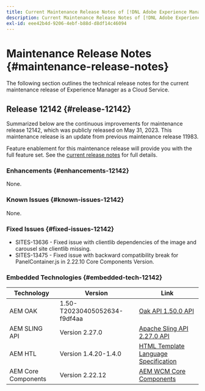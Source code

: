 ```yaml
---
title: Current Maintenance Release Notes of [!DNL Adobe Experience Manager] as a Cloud Service.
description: Current Maintenance Release Notes of [!DNL Adobe Experience Manager] as a Cloud Service.
exl-id: eee42b4d-9206-4ebf-b88d-d8df14c46094
---
```

# Maintenance Release Notes {#maintenance-release-notes}

The following section outlines the technical release notes for the current maintenance release of Experience Manager as a Cloud Service.

## Release 12142 {#release-12142}
 
Summarized below are the continuous improvements for maintenance release 12142, which was publicly released on May 31, 2023. This maintenance release is an update from previous maintenance release 11983.

Feature enablement for this maintenance release will provide you with the full feature set. See the [current release notes](/help/release-notes/release-notes-cloud/release-notes-current.md) for full details.

### Enhancements {#enhancements-12142}

None.

### Known Issues {#known-issues-12142}

None.

### Fixed Issues {#fixed-issues-12142}

- SITES-13636 - Fixed issue with clientlib dependencies of the image and carousel site clientlib missing.
- SITES-13475 - Fixed issue with backward compatibility break for PanelContainer.js in 2.22.10 Core Components Version.

### Embedded Technologies {#embedded-tech-12142}

|Technology|Version|Link|
|---|---|---|
|AEM OAK |1.50-T20230405052634-f9df4aa|[Oak API 1.50.0 API](https://www.javadoc.io/doc/org.apache.jackrabbit/oak-api/1.50.0/index.html)| 
|AEM SLING API |Version 2.27.0 |[Apache Sling API 2.27.0 API](https://www.javadoc.io/doc/org.apache.sling/org.apache.sling.api/latest/index.html)|
|AEM HTL|Version 1.4.20-1.4.0 |[HTML Template Language Specification](https://github.com/adobe/htl-spec)|
|AEM Core Components|Version 2.22.12|[AEM WCM Core Components](https://github.com/adobe/aem-core-wcm-components)|
